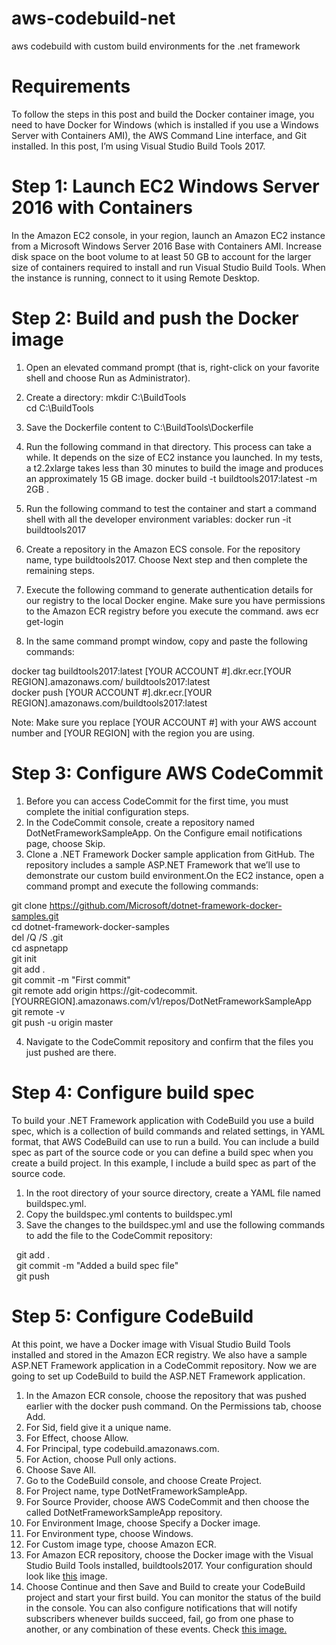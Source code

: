 # aws-codebuild-net
aws codebuild with custom build environments for the .net framework

# Requirements

To follow the steps in this post and build the Docker container image, you need to have Docker for Windows (which is installed if you use a Windows Server with Containers AMI), the AWS Command Line interface, and Git installed. In this post, I’m using Visual Studio Build Tools 2017.

# Step 1: Launch EC2 Windows Server 2016 with Containers

In the Amazon EC2 console, in your region, launch an Amazon EC2 instance from a Microsoft Windows Server 2016 Base with Containers AMI.
Increase disk space on the boot volume to at least 50 GB to account for the larger size of containers required to install and run Visual Studio Build Tools.
When the instance is running, connect to it using Remote Desktop.
# Step 2: Build and push the Docker image

1. Open an elevated command prompt (that is, right-click on your favorite shell and choose Run as Administrator).
2. Create a directory:
mkdir C:\BuildTools <br />
cd C:\BuildTools <br />
3. Save the Dockerfile content to C:\BuildTools\Dockerfile

4. Run the following command in that directory. This process can take a while. It depends on the size of EC2 instance you launched. In my tests, a t2.2xlarge takes less than 30 minutes to build the image and produces an approximately 15 GB image.
docker build -t buildtools2017:latest -m 2GB .
5. Run the following command to test the container and start a command shell with all the developer environment variables:
docker run -it buildtools2017
6. Create a repository in the Amazon ECS console. For the repository name, type buildtools2017. Choose Next step and then complete the remaining steps.
7. Execute the following command to generate authentication details for our registry to the local Docker engine. Make sure you have permissions to the Amazon ECR registry before you execute the command.
aws ecr get-login
8. In the same command prompt window, copy and paste the following commands:

  docker tag buildtools2017:latest [YOUR ACCOUNT #].dkr.ecr.[YOUR REGION].amazonaws.com/ buildtools2017:latest <br />
  docker push [YOUR ACCOUNT #].dkr.ecr.[YOUR REGION].amazonaws.com/buildtools2017:latest <br />

Note: Make sure you replace [YOUR ACCOUNT #] with your AWS account number and [YOUR REGION] with the region you are using.

# Step 3: Configure AWS CodeCommit

1. Before you can access CodeCommit for the first time, you must complete the initial configuration steps.
2. In the CodeCommit console, create a repository named DotNetFrameworkSampleApp. On the Configure email notifications page, choose Skip.
3. Clone a .NET Framework Docker sample application from GitHub. The repository includes a sample ASP.NET Framework that we’ll use to demonstrate our custom build environment.On the EC2 instance, open a command prompt and execute the following commands:

  git clone https://github.com/Microsoft/dotnet-framework-docker-samples.git <br />
  cd dotnet-framework-docker-samples <br />
  del /Q /S .git <br />
  cd aspnetapp <br />
  git init <br />
  git add . <br />
  git commit -m "First commit" <br />
  git remote add origin https://git-codecommit.[YOURREGION].amazonaws.com/v1/repos/DotNetFrameworkSampleApp <br />
  git remote -v <br />
  git push -u origin master <br />
  

4. Navigate to the CodeCommit repository and confirm that the files you just pushed are there.
# Step 4: Configure build spec

To build your .NET Framework application with CodeBuild you use a build spec, which is a collection of build commands and related settings, in YAML format, that AWS CodeBuild can use to run a build. You can include a build spec as part of the source code or you can define a build spec when you create a build project. In this example, I include a build spec as part of the source code.

1. In the root directory of your source directory, create a YAML file named buildspec.yml.
2. Copy the buildspec.yml contents to buildspec.yml
3. Save the changes to the buildspec.yml and use the following commands to add the file to the CodeCommit repository:

&nbsp; git add . <br />
&nbsp; git commit -m "Added a build spec file" <br />
&nbsp; git push <br />

# Step 5: Configure CodeBuild

At this point, we have a Docker image with Visual Studio Build Tools installed and stored in the Amazon ECR registry. We also have a sample ASP.NET Framework application in a CodeCommit repository. Now we are going to set up CodeBuild to build the ASP.NET Framework application.

1. In the Amazon ECR console, choose the repository that was pushed earlier with the docker push command. On the Permissions tab, choose Add.
  1. For Sid, field give it a unique name.
  2. For Effect, choose Allow.
  3. For Principal, type codebuild.amazonaws.com.
  4. For Action, choose Pull only actions.
  5. Choose Save All.
2. Go to the CodeBuild console, and choose Create Project.
3. For Project name, type DotNetFrameworkSampleApp.
4. For Source Provider, choose AWS CodeCommit and then choose the called DotNetFrameworkSampleApp repository.
5. For Environment Image, choose Specify a Docker image.
6. For Environment type, choose Windows.
7. For Custom image type, choose Amazon ECR.
8. For Amazon ECR repository, choose the Docker image with the Visual Studio Build Tools installed, buildtools2017. Your configuration should look like <a href="https://github.com/sourcemen/aws-codebuild-net/blob/master/images/codebuild-win2.png">this</a> image.
9. Choose Continue and then Save and Build to create your CodeBuild project and start your first build. You can monitor the status of the build in the console. You can also configure notifications that will notify subscribers whenever builds succeed, fail, go from one phase to another, or any combination of these events. Check <a href="https://github.com/sourcemen/aws-codebuild-net/blob/master/images/codebuild-win3.png">this image.
